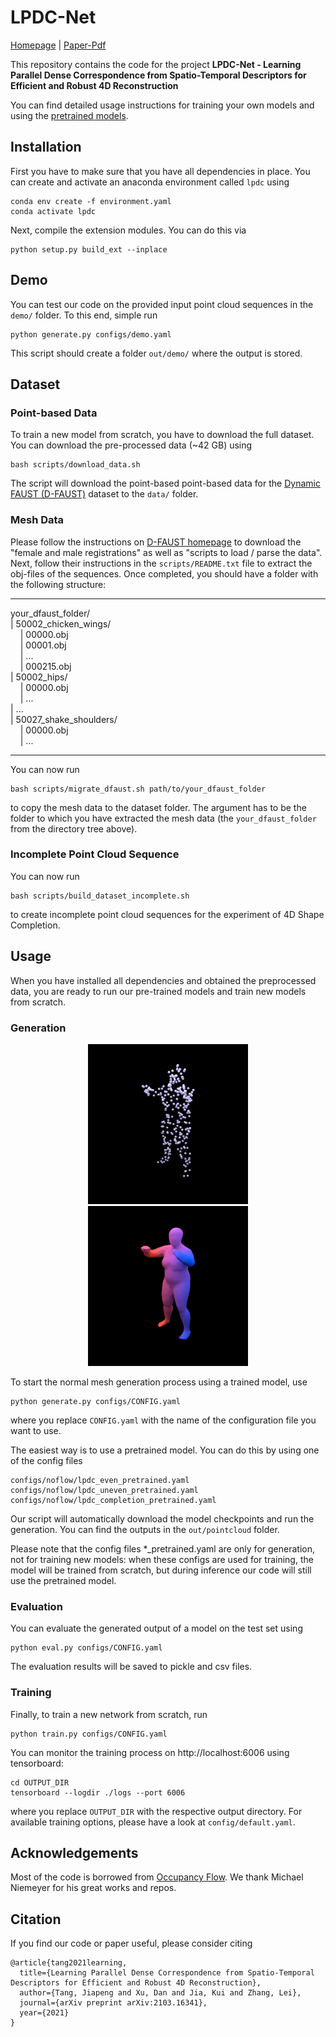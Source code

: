 # LPDC-Net
[Homepage](https://tangjiapeng.github.io/LPDC-Net) | [Paper-Pdf](https://arxiv.org/pdf/2103.16341.pdf)

This repository contains the code for the project **LPDC-Net - Learning Parallel Dense Correspondence from Spatio-Temporal Descriptors
for Efficient and Robust 4D Reconstruction** 

You can find detailed usage instructions for training your own models and using the [pretrained models](https://drive.google.com/drive/folders/1jPrkxd9GYKtSsQt_q4poIYMuxeXlYRZ9?usp=sharing).

## Installation
First you have to make sure that you have all dependencies in place.  You can create and activate an anaconda environment called `lpdc` using

```
conda env create -f environment.yaml
conda activate lpdc
```
Next, compile the extension modules. You can do this via
```
python setup.py build_ext --inplace
```

## Demo

You can test our code on the provided input point cloud sequences in the `demo/` folder. To this end, simple run
```
python generate.py configs/demo.yaml
```
This script should create a folder `out/demo/` where the output is stored.

## Dataset

### Point-based Data
To train a new model from scratch, you have to download the full dataset.
You can download the pre-processed data (~42 GB) using

```
bash scripts/download_data.sh
```

The script will download the point-based point-based data for the [Dynamic FAUST (D-FAUST)](http://dfaust.is.tue.mpg.de/) dataset to the `data/` folder. 

### Mesh Data

Please follow the instructions on [D-FAUST homepage](http://dfaust.is.tue.mpg.de/) to download the "female and male registrations" as well as "scripts to load / parse the data".
Next, follow their instructions in the `scripts/README.txt` file to extract the obj-files of the sequences. Once completed, you should have a folder with the following structure:   
___
your_dfaust_folder/  
| 50002_chicken_wings/  
&nbsp;&nbsp;&nbsp;&nbsp;| 00000.obj  
&nbsp;&nbsp;&nbsp;&nbsp;| 00001.obj  
&nbsp;&nbsp;&nbsp;&nbsp;| ...  
&nbsp;&nbsp;&nbsp;&nbsp;| 000215.obj  
| 50002_hips/  
&nbsp;&nbsp;&nbsp;&nbsp;| 00000.obj  
&nbsp;&nbsp;&nbsp;&nbsp;| ...  
| ...  
| 50027_shake_shoulders/  
&nbsp;&nbsp;&nbsp;&nbsp;| 00000.obj  
&nbsp;&nbsp;&nbsp;&nbsp;| ...  
___
You can now run
```
bash scripts/migrate_dfaust.sh path/to/your_dfaust_folder
```
to copy the mesh data to the dataset folder. 
The argument has to be the folder to which you have extracted the mesh data (the `your_dfaust_folder` from the directory tree above).

### Incomplete Point Cloud Sequence 

You can now run
```
bash scripts/build_dataset_incomplete.sh
```
to create incomplete point cloud sequences for the experiment of 4D Shape Completion. 

## Usage

When you have installed all dependencies and obtained the preprocessed data, you are ready to run our pre-trained models and train new models from scratch.

### Generation

<div style="text-align: center">
<img src="animations/input_full.gif" width="256"/>
<img src="animations/output_full.gif" width="256"/>
</div>

To start the normal mesh generation process using a trained model, use

```
python generate.py configs/CONFIG.yaml
```
where you replace `CONFIG.yaml` with the name of the configuration file you want to use.

The easiest way is to use a pretrained model. You can do this by using one of the config files

```
configs/noflow/lpdc_even_pretrained.yaml
configs/noflow/lpdc_uneven_pretrained.yaml
configs/noflow/lpdc_completion_pretrained.yaml
```

Our script will automatically download the model checkpoints and run the generation. 
You can find the outputs in the `out/pointcloud` folder.

Please note that the config files *_pretrained.yaml are only for generation, not for training new models: when these configs are used for training, the model
will be trained from scratch, but during inference our code will still use the pretrained model.

### Evaluation

You can evaluate the generated output of a model on the test set using

```
python eval.py configs/CONFIG.yaml
```
The evaluation results will be saved to pickle and csv files.

### Training

Finally, to train a new network from scratch, run
```
python train.py configs/CONFIG.yaml
```
You can monitor the training process on http://localhost:6006 using tensorboard:
```
cd OUTPUT_DIR
tensorboard --logdir ./logs --port 6006
```
where you replace `OUTPUT_DIR` with the respective output directory. For available training options, please have a look at `config/default.yaml`. 


## Acknowledgements

Most of the code is borrowed from [Occupancy Flow](https://github.com/autonomousvision/occupancy_flow). We thank Michael Niemeyer for his great works and repos.

## Citation

If you find our code or paper useful, please consider citing

    @article{tang2021learning,
      title={Learning Parallel Dense Correspondence from Spatio-Temporal Descriptors for Efficient and Robust 4D Reconstruction},
      author={Tang, Jiapeng and Xu, Dan and Jia, Kui and Zhang, Lei},
      journal={arXiv preprint arXiv:2103.16341},
      year={2021}
    }